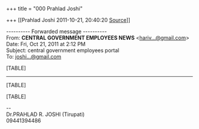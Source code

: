+++
title = "000 Prahlad Joshi"

+++
[[Prahlad Joshi	2011-10-21, 20:40:20 [Source](https://groups.google.com/g/bvparishat/c/M4TIEFXVZK8)]]



  
  

---------- Forwarded message ----------  
From: **CENTRAL GOVERNMENT EMPLOYEES NEWS** \<[hariv...@gmail.com]()\>  
Date: Fri, Oct 21, 2011 at 2:12 PM  
Subject: central government employees portal  
To: [joshi...@gmail.com]()  
  
  

[TABLE]

------------------------------------------------------------------------

[TABLE]

[TABLE]

  
  

  

--  
Dr.PRAHLAD R. JOSHI (Tirupati)  
09441394486  
  
  

